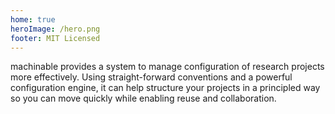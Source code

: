 ```yaml
---
home: true
heroImage: /hero.png
footer: MIT Licensed
---
```


machinable provides a system to manage configuration of research projects more effectively. Using straight-forward conventions and a powerful configuration engine, it can help structure your projects in a principled way so you can move quickly while enabling reuse and collaboration.
